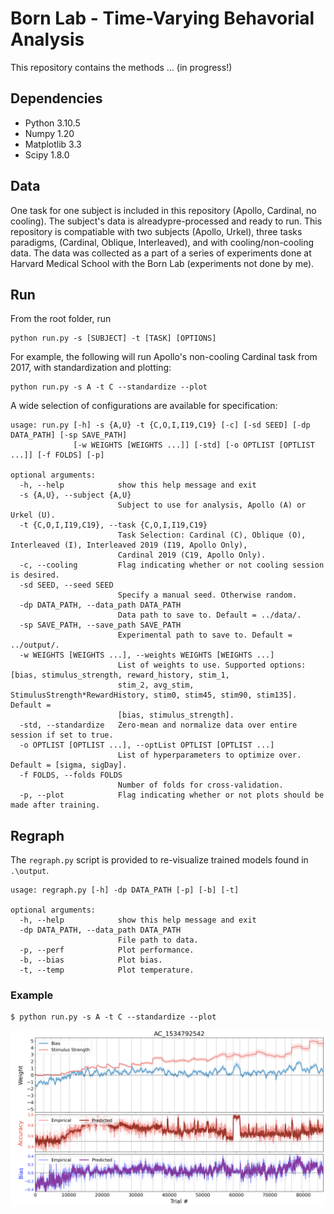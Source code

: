 # Born Lab - Time-Varying Behavorial Analysis

This repository contains the methods ... (in progress!)

## Dependencies
- Python 3.10.5
- Numpy 1.20
- Matplotlib 3.3
- Scipy 1.8.0

## Data
One task for one subject is included in this repository (Apollo, Cardinal, no cooling).  The subject's data is alreadypre-processed and ready to run. This repository is compatiable with two subjects (Apollo, Urkel), three tasks paradigms, (Cardinal, Oblique, Interleaved), and with cooling/non-cooling data.  The data was collected as a part of a series of experiments done at Harvard Medical School with the Born Lab (experiments not done by me).

## Run

From the root folder, run
```
python run.py -s [SUBJECT] -t [TASK] [OPTIONS]
```
For example, the following will run Apollo's non-cooling Cardinal task from 2017, with standardization and plotting: 
```
python run.py -s A -t C --standardize --plot
```
A wide selection of configurations are available for specification: 
```
usage: run.py [-h] -s {A,U} -t {C,O,I,I19,C19} [-c] [-sd SEED] [-dp DATA_PATH] [-sp SAVE_PATH]
              [-w WEIGHTS [WEIGHTS ...]] [-std] [-o OPTLIST [OPTLIST ...]] [-f FOLDS] [-p]

optional arguments:
  -h, --help            show this help message and exit
  -s {A,U}, --subject {A,U}
                        Subject to use for analysis, Apollo (A) or Urkel (U).
  -t {C,O,I,I19,C19}, --task {C,O,I,I19,C19}
                        Task Selection: Cardinal (C), Oblique (O), Interleaved (I), Interleaved 2019 (I19, Apollo Only),
                        Cardinal 2019 (C19, Apollo Only).
  -c, --cooling         Flag indicating whether or not cooling session is desired.
  -sd SEED, --seed SEED
                        Specify a manual seed. Otherwise random.
  -dp DATA_PATH, --data_path DATA_PATH
                        Data path to save to. Default = ../data/.
  -sp SAVE_PATH, --save_path SAVE_PATH
                        Experimental path to save to. Default = ../output/.
  -w WEIGHTS [WEIGHTS ...], --weights WEIGHTS [WEIGHTS ...]
                        List of weights to use. Supported options: [bias, stimulus_strength, reward_history, stim_1,
                        stim_2, avg_stim, StimulusStrength*RewardHistory, stim0, stim45, stim90, stim135]. Default =
                        [bias, stimulus_strength].
  -std, --standardize   Zero-mean and normalize data over entire session if set to true.
  -o OPTLIST [OPTLIST ...], --optList OPTLIST [OPTLIST ...]
                        List of hyperparameters to optimize over. Default = [sigma, sigDay].
  -f FOLDS, --folds FOLDS
                        Number of folds for cross-validation.
  -p, --plot            Flag indicating whether or not plots should be made after training.
```

## Regraph

The `regraph.py` script is provided to re-visualize trained models found in `.\output`.

```
usage: regraph.py [-h] -dp DATA_PATH [-p] [-b] [-t]

optional arguments:
  -h, --help            show this help message and exit
  -dp DATA_PATH, --data_path DATA_PATH
                        File path to data.
  -p, --perf            Plot performance.
  -b, --bias            Plot bias.
  -t, --temp            Plot temperature.
```

### Example

```
$ python run.py -s A -t C --standardize --plot                                   
```

![](./etc/example.png)
